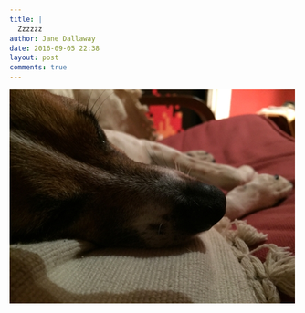 ```yaml
---
title: |
  Zzzzzz
author: Jane Dallaway
date: 2016-09-05 22:38
layout: post
comments: true
---
```


<div><a href="/media/tp_IMG_2073.JPG"><img src="/media/tp_thumb_IMG_2073.JPG" width="500" height="375"/></a></div>



  

      